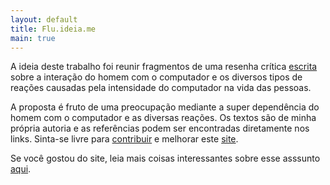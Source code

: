 ```yaml
---
layout: default
title: Flu.ideia.me
main: true
---
```


A ideia deste trabalho foi reunir fragmentos de uma resenha crítica [escrita] sobre a interação do homem com o computador e os diversos tipos de reações causadas pela intensidade do computador na vida das pessoas.

A proposta é fruto de uma preocupação mediante a super dependência do homem com o computador e as diversas reações. Os textos são de minha própria autoria e as referências podem ser encontradas diretamente nos links. Sinta-se livre para [contribuir][escrita] e melhorar este [site].

Se você gostou do site, leia mais coisas interessantes sobre esse asssunto [aqui][farmerandfarmer].

[escrita]: http://gist.github.com/jonatas/5201725
[site]: http://github.com/jonatas/flu.ideia.me
[farmerandfarmer]: http://farmerandfarmer.org
